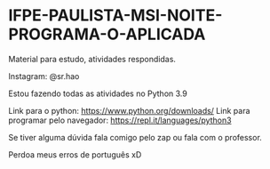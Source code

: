 # IFPE-PAULISTA-MSI-NOITE-PROGRAMA-O-APLICADA
Material para estudo, atividades respondidas.

Instagram: @sr.hao

Estou fazendo todas as atividades no Python 3.9

Link para o python: https://www.python.org/downloads/
Link para programar pelo navegador: https://repl.it/languages/python3

Se tiver alguma dúvida fala comigo pelo zap ou fala com o professor.

Perdoa meus erros de português xD
